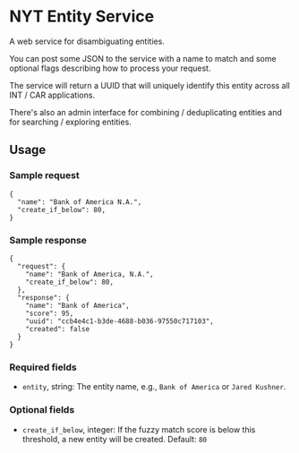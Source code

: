 # NYT Entity Service
A web service for disambiguating entities.

You can post some JSON to the service with a name to match and some optional flags describing how to process your request.

The service will return a UUID that will uniquely identify this entity across all INT / CAR applications.

There's also an admin interface for combining / deduplicating entities and for searching / exploring entities.

## Usage
### Sample request
```
{
  "name": "Bank of America N.A.",
  "create_if_below": 80,
}
```
### Sample response
```
{
  "request": {
    "name": "Bank of America, N.A.",
    "create_if_below": 80,
  },
  "response": {
    "name": "Bank of America",
    "score": 95,
    "uuid": "ccb4e4c1-b3de-4688-b036-97550c717103",
    "created": false
  }
}
```
### Required fields
* `entity`, string: The entity name, e.g., `Bank of America` or `Jared Kushner`.

### Optional fields
* `create_if_below`, integer: If the fuzzy match score is below this threshold, a new entity will be created. Default: `80`
